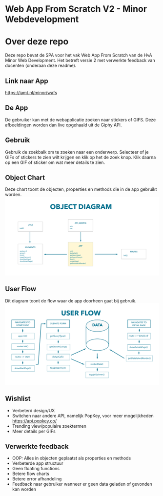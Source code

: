 # Web App From Scratch V2 - Minor Webdevelopment

# Over deze repo
Deze repo bevat de SPA voor het vak Web App From Scratch van de HvA Minor Web Development. Het betreft versie 2 met verwerkte feedback van docenten (onderaan deze readme).

## Link naar App
<https://iamt.nl/minor/wafs>

## De App
De gebruiker kan met de webapplicatie zoeken naar stickers of GIFS. Deze afbeeldingen worden dan live opgehaald uit de Giphy API.

## Gebruik
Gebruik de zoekbalk om te zoeken naar een onderwerp. Selecteer of je GIFs of stickers te zien wilt krijgen en klik op het de zoek knop. Klik daarna op een GIF of sticker om wat meer details te zien.

## Object Chart
Deze chart toont de objecten, properties en methods die in de app gebruikt worden.
![Object Chart](https://github.com/SadisticSun/WAFS/blob/develop/v2/object-diagram.png)

## User Flow
Dit diagram toont de flow waar de app doorheen gaat bij gebruik.
![User Flow Diagram](https://github.com/SadisticSun/WAFS/blob/develop/v2/user-flow.png)

## Wishlist
- Verbeterd design/UX
- Switchen naar andere API, namelijk PopKey, voor meer mogelijkheden <https://api.popkey.co/>
- Trending view/populaire zoektermen
- Meer details per GIFs

## Verwerkte feedback
- OOP: Alles in objecten geplaatst als properties en methods
- Verbeterde app structuur
- Geen floating functions
- Betere flow charts
- Betere error afhandeling
- Feedback naar gebruiker wanneer er geen data geladen of gevonden kan worden





